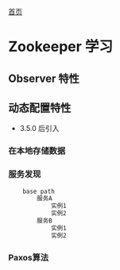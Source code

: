 [首页](/)
# Zookeeper 学习

## Observer 特性

## 动态配置特性

* 3.5.0 后引入

### 在本地存储数据

### 服务发现

```bash
    base path
        服务A
            实例1
            实例2
        服务B
            实例1
            实例2
```

### Paxos算法
